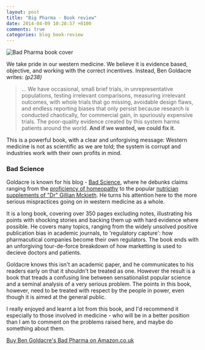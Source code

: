 ```yaml
---
layout: post
title: "Big Pharma - Book review"
date: 2014-04-09 10:28:57 +0100
comments: true
categories: blog book-review
---
```


![Bad Pharma book cover](http://sciencebasedpharmacy.files.wordpress.com/2012/11/bad-pharma.png)


We take pride in our western medicine. We believe it is evidence based, objective, and working with the correct incentives. Instead, Ben Goldacre writes: *(p238)*

 > ... We have occasional, small brief trials, in unrepresentative populations, testing irrelevant comparisons, measuring irrelevant outcomes, with whole trials that go missing, avoidable design flaws, and endless reporting biases that only persist because research is conducted chaotically, for commercial gain, in spuriously expensive trials. The poor-quality evidence created by this system harms patients around the world.	**And if we wanted, we could fix it.**

This is a powerful book, with a clear and unforgiving message: Western medicine is not as scientific as we are told; the system is corrupt and industries work with their own profits in mind.

### Bad Science

Goldacre is known for his blog - [Bad Science](http://www.badscience.net/), where he debunks claims ranging from the [proficiency of homeopathy](http://www.theguardian.com/science/2007/nov/16/sciencenews.g2) to the popular [nutrician supplements of "Dr" Gillian Mckieth](http://www.badscience.net/2007/02/ms-gillian-mckeith-banned-from-calling-herself-a-doctor/). He turns his attention here to the more serious mispractices going on in western medicine as a whole.

It is a long book, covering over 350 pages excluding notes, illustrating his points with shocking stories and backing them up with hard evidence where possible. He covers many topics, ranging from the widely unsolved positive publication bias in academic journals, to 'regulatory capture': how pharmacutical companies become their own regulators. The book ends with an unforgiving tour-de-force breakdown of how marketting is used to decieve doctors and patients.

Goldacre knows this isn't an academic paper, and he communicates to his readers early on that it shouldn't be treated as one. However the result is a book that treads a confusing line between sensationalist popular science and a seminal analysis of a very serious problem. The points in this book, however, need to be treated with respect by the people in power, even though it is aimed at the general public.

I really enjoyed and learnt a lot from this book, and I'd recommend it especially to those involved in medicine - who will be in a better position than I am to comment on the problems raised here, and maybe do something about them.

[Buy Ben Goldacre's Bad Pharma on Amazon.co.uk](http://www.amazon.co.uk/Bad-Pharma-How-Medicine-Broken/dp/000749808X)
